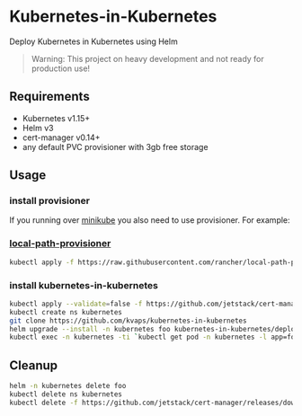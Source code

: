 # Kubernetes-in-Kubernetes

Deploy Kubernetes in Kubernetes using Helm

> Warning: This project on heavy development and not ready for production use!

## Requirements

* Kubernetes v1.15+
* Helm v3
* cert-manager v0.14+
* any default PVC provisioner with 3gb free storage

## Usage

### install provisioner

If you running over [minikube](https://github.com/kubernetes/minikube) you also need to use provisioner. For example:

### [local-path-provisioner](https://github.com/rancher/local-path-provisioner)

```bash
kubectl apply -f https://raw.githubusercontent.com/rancher/local-path-provisioner/master/deploy/local-path-storage.yaml
```

### install kubernetes-in-kubernetes

```bash
kubectl apply --validate=false -f https://github.com/jetstack/cert-manager/releases/download/v0.14.3/cert-manager.yaml
kubectl create ns kubernetes
git clone https://github.com/kvaps/kubernetes-in-kubernetes
helm upgrade --install -n kubernetes foo kubernetes-in-kubernetes/deploy/helm/kubernetes
kubectl exec -n kubernetes -ti `kubectl get pod -n kubernetes -l app=foo-kubernetes-admin -o name` -- sh
```

## Cleanup

```bash
helm -n kubernetes delete foo
kubectl delete ns kubernetes
kubectl delete -f https://github.com/jetstack/cert-manager/releases/download/v0.14.3/cert-manager.yaml
```

